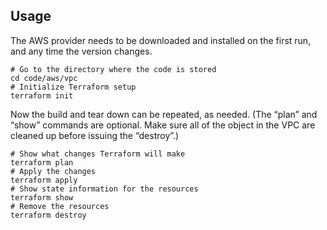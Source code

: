 ## Usage
The AWS provider needs to be downloaded and installed on the first run, and any time the version changes.

    # Go to the directory where the code is stored
    cd code/aws/vpc
    # Initialize Terraform setup
    terraform init

Now the build and tear down can be repeated, as needed. (The “plan” and “show” commands are optional. Make sure all of the object in the VPC are cleaned up before issuing the “destroy”.)

    # Show what changes Terraform will make
    terraform plan
    # Apply the changes
    terraform apply
    # Show state information for the resources
    terraform show
    # Remove the resources
    terraform destroy
